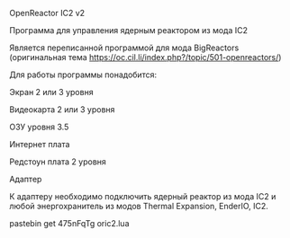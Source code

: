 OpenReactor IC2 v2

Программа для управления ядерным реактором из мода IC2

Является переписанной программой для мода BigReactors (оригинальная тема https://oc.cil.li/index.php?/topic/501-openreactors/)


Для работы программы понадобится:

Экран 2 или 3 уровня

Видеокарта 2 или 3 уровня

ОЗУ уровня 3.5

Интернет плата

Редстоун плата 2 уровня

Адаптер


К адаптеру необходимо подключить ядерный реактор из мода IC2 и любой энергохранитель из модов Thermal Expansion, EnderIO, IC2.

pastebin get 475nFqTg oric2.lua
